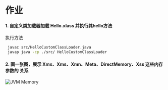 作业
===

#### 1. 自定义类加载器加载 Hello.xlass 并执行其hello方法

  执行方法
```bash
 javac src/HelloCustomClassLoader.java
 javap java -cp ./src/ HelloCustomClassLoader
```

#### 2. 画一张图，展示 Xmx、Xms、Xmn、Meta、DirectMemory、Xss 这些内存参数的 关系
 

![JVM Memory](../../static/jvm_memory.png)